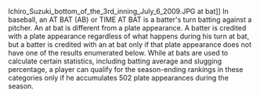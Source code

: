 Ichiro_Suzuki_bottom_of_the_3rd_inning_July_6_2009.JPG at bat]] In baseball, an AT BAT (AB) or TIME AT BAT is a batter's turn batting against a pitcher. An at bat is different from a plate appearance. A batter is credited with a plate appearance regardless of what happens during his turn at bat, but a batter is credited with an at bat only if that plate appearance does not have one of the results enumerated below. While at bats are used to calculate certain statistics, including batting average and slugging percentage, a player can qualify for the season-ending rankings in these categories only if he accumulates 502 plate appearances during the season.
